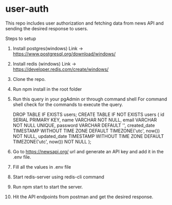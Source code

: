 # user-auth
This repo includes user authorization and fetching data from news API and sending the desired response to users.

Steps to setup
1. Install postgres(windows)
    Link -> https://www.postgresql.org/download/windows/
2. Install redis (windows)
    Link -> https://developer.redis.com/create/windows/
3. Clone the repo.
4. Run npm install in the root folder
5. Run this query in your pgAdmin or through command shell
    For command shell check for the commands to execute the query.
    
	DROP TABLE IF EXISTS users;
  CREATE TABLE IF NOT EXISTS users (
    id SERIAL PRIMARY KEY,
    name VARCHAR NOT NULL,
    email VARCHAR NOT NULL UNIQUE,
    password VARCHAR DEFAULT '',
    created_date TIMESTAMP WITHOUT TIME ZONE DEFAULT TIMEZONE('utc', now()) NOT NULL,
    updated_date TIMESTAMP WITHOUT TIME ZONE DEFAULT TIMEZONE('utc', now()) NOT NULL
  );
6. Go to https://newsapi.org/ url and generate an API key and add it in the .env file.
7. Fill all the values in .env file
8. Start redis-server using redis-cli command
9. Run npm start to start the server.
10. Hit the API endpoints from postman and get the desired response.
